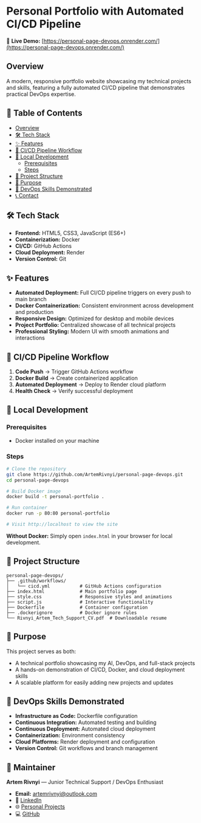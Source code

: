 # Personal Portfolio with Automated CI/CD Pipeline

🚀 **Live Demo:** [https://personal-page-devops.onrender.com/](https://personal-page-devops.onrender.com/)

## Overview

A modern, responsive portfolio website showcasing my technical projects and skills, featuring a fully automated CI/CD pipeline that demonstrates practical DevOps expertise.

## 📝 Table of Contents

*   [Overview](#overview)
*   [🛠️ Tech Stack](#️-tech-stack)
*   [✨ Features](#-features)
*   [🔄 CI/CD Pipeline Workflow](#-cicd-pipeline-workflow)
*   [🚀 Local Development](#-local-development)
    *   [Prerequisites](#prerequisites)
    *   [Steps](#steps)
*   [📁 Project Structure](#-project-structure)
*   [🎯 Purpose](#-purpose)
*   [🔧 DevOps Skills Demonstrated](#-devops-skills-demonstrated)
*   [📞 Contact](#-contact)

## 🛠️ Tech Stack

-   **Frontend:** HTML5, CSS3, JavaScript (ES6+)
-   **Containerization:** Docker
-   **CI/CD:** GitHub Actions
-   **Cloud Deployment:** Render
-   **Version Control:** Git

## ✨ Features

-   **Automated Deployment:** Full CI/CD pipeline triggers on every push to main branch
-   **Docker Containerization:** Consistent environment across development and production
-   **Responsive Design:** Optimized for desktop and mobile devices
-   **Project Portfolio:** Centralized showcase of all technical projects
-   **Professional Styling:** Modern UI with smooth animations and interactions

## 🔄 CI/CD Pipeline Workflow

1.  **Code Push** → Trigger GitHub Actions workflow
2.  **Docker Build** → Create containerized application
3.  **Automated Deployment** → Deploy to Render cloud platform
4.  **Health Check** → Verify successful deployment

## 🚀 Local Development

### Prerequisites

-   Docker installed on your machine

### Steps

```bash
# Clone the repository
git clone https://github.com/ArtemRivnyi/personal-page-devops.git
cd personal-page-devops

# Build Docker image
docker build -t personal-portfolio .

# Run container
docker run -p 80:80 personal-portfolio

# Visit http://localhost to view the site
```

**Without Docker:**
Simply open `index.html` in your browser for local development.

## 📁 Project Structure

```text
personal-page-devops/
├── .github/workflows/
│   └── cicd.yml           # GitHub Actions configuration
├── index.html             # Main portfolio page
├── style.css              # Responsive styles and animations
├── script.js              # Interactive functionality
├── Dockerfile             # Container configuration
├── .dockerignore          # Docker ignore rules
└── Rivnyi_Artem_Tech_Support_CV.pdf  # Downloadable resume
```

## 🎯 Purpose

This project serves as both:

*   A technical portfolio showcasing my AI, DevOps, and full-stack projects
*   A hands-on demonstration of CI/CD, Docker, and cloud deployment skills
*   A scalable platform for easily adding new projects and updates

## 🔧 DevOps Skills Demonstrated

*   **Infrastructure as Code:** Dockerfile configuration
*   **Continuous Integration:** Automated testing and building
*   **Continuous Deployment:** Automated cloud deployment
*   **Containerization:** Environment consistency
*   **Cloud Platforms:** Render deployment and configuration
*   **Version Control:** Git workflows and branch management

## 🧰 Maintainer

**Artem Rivnyi** — Junior Technical Support / DevOps Enthusiast

* **Email:** [artemrivnyi@outlook.com](mailto:artemrivnyi@outlook.com)  
* 🔗 [LinkedIn](https://www.linkedin.com/in/artem-rivnyi/)  
* 🌐 [Personal Projects](https://personal-page-devops.onrender.com/)  
* 💻 [GitHub](https://github.com/ArtemRivnyi)
